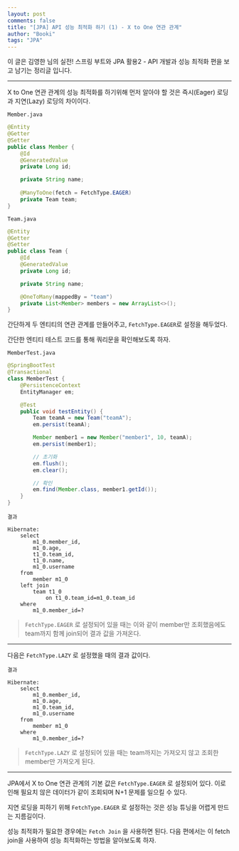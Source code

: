 ```yaml
---
layout: post
comments: false
title: "[JPA] API 성능 최적화 하기 (1) - X to One 연관 관계"
author: "Booki"
tags: "JPA"
---
```


이 글은 김영한 님의 실전! 스프링 부트와 JPA 활용2 - API 개발과 성능 최적화 편을 보고 남기는 정리글 입니다.

---

X to One 연관 관계의 성능 최적화를 하기위해 먼저 알아야 할 것은 즉시(Eager) 로딩과 지연(Lazy) 로딩의 차이이다.

`Member.java`

```java
@Entity
@Getter
@Setter
public class Member {
	@Id
	@GeneratedValue
	private Long id;

	private String name;
	
	@ManyToOne(fetch = FetchType.EAGER)
	private Team team;
}
```

`Team.java`

```java
@Entity
@Getter
@Setter
public class Team {
	@Id
	@GeneratedValue
	private Long id;

	private String name;

	@OneToMany(mappedBy = "team")
	private List<Member> members = new ArrayList<>();
}
```

간단하게 두 엔티티의 연관 관계를 만들어주고, `FetchType.EAGER`로 설정을 해두었다.

간단한 엔티티 테스트 코드를 통해 쿼리문을 확인해보도록 하자.

`MemberTest.java`

```java
@SpringBootTest
@Transactional
class MemberTest {
    @PersistenceContext
    EntityManager em;

    @Test
    public void testEntity() {
        Team teamA = new Team("teamA");
        em.persist(teamA);

        Member member1 = new Member("member1", 10, teamA);
        em.persist(member1);

        // 초기화
        em.flush();
        em.clear();

        // 확인
        em.find(Member.class, member1.getId());
    }
}
```

`결과`

```
Hibernate: 
    select
        m1_0.member_id,
        m1_0.age,
        t1_0.team_id,
        t1_0.name,
        m1_0.username 
    from
        member m1_0 
    left join
        team t1_0 
            on t1_0.team_id=m1_0.team_id 
    where
        m1_0.member_id=?
```

> `FetchType.EAGER` 로 설정되어 있을 때는 이와 같이 member만 조회했음에도 team까지 함께 join되어 결과 값을 가져온다.
> 

---

다음은 `FetchType.LAZY` 로 설정했을 때의 결과 값이다.

`결과`

```
Hibernate: 
    select
        m1_0.member_id,
        m1_0.age,
        m1_0.team_id,
        m1_0.username 
    from
        member m1_0 
    where
        m1_0.member_id=?
```

> `FetchType.LAZY` 로 설정되어 있을 때는 team까지는 가져오지 않고 조회한 member만 가져오게 된다.
> 

---

JPA에서 X to One 연관 관계의 기본 값은 `FetchType.EAGER` 로 설정되어 있다. 이로 인해 필요치 않은 데이터가 같이 조회되며 N+1 문제를 일으킬 수 있다.

지연 로딩을 피하기 위해 `FetchType.EAGER` 로 설정하는 것은 성능 튜닝을 어렵게 만드는 지름길이다.

성능 최적화가 필요한 경우에는 `Fetch Join` 을 사용하면 된다. 다음 편에서는 이 fetch join을 사용하여 성능 최적화하는 방법을 알아보도록 하자.